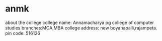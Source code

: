 # anmk
about  the college
college name: Annamacharya pg college of computer studies
branches:MCA,MBA
college address: new boyanapalli,rajampeta.
pin code: 516126
